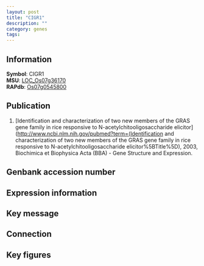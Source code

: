 ```yaml
---
layout: post
title: "CIGR1"
description: ""
category: genes
tags: 
---
```


## Information
__Symbol__: CIGR1  
__MSU__: [LOC_Os07g36170](http://rice.plantbiology.msu.edu/cgi-bin/ORF_infopage.cgi?orf=LOC_Os07g36170)  
__RAPdb__: [Os07g0545800](http://rapdb.dna.affrc.go.jp/viewer/gbrowse_details/irgsp1?name=Os07g0545800)  

## Publication
1. [Identification and characterization of two new members of the GRAS gene family in rice responsive to N-acetylchitooligosaccharide elicitor](http://www.ncbi.nlm.nih.gov/pubmed?term=(Identification and characterization of two new members of the GRAS gene family in rice responsive to N-acetylchitooligosaccharide elicitor%5BTitle%5D), 2003, Biochimica et Biophysica Acta (BBA) - Gene Structure and Expression.

## Genbank accession number

## Expression information

## Key message

## Connection

## Key figures


